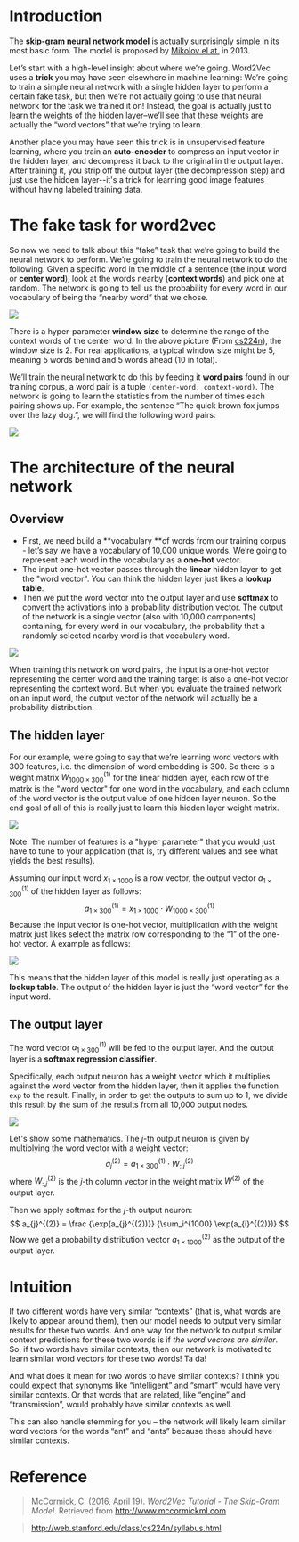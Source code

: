# Introduction

The **skip-gram neural network model** is actually surprisingly simple in its most basic form. The model is proposed by [Mikolov el at.](https://arxiv.org/abs/1301.3781) in 2013.

Let’s start with a high-level insight about where we’re going. Word2Vec uses a **trick** you may have seen elsewhere in machine learning: We’re going to train a simple neural network with a single hidden layer to perform a certain fake task, but then we’re not actually going to use that neural network for the task we trained it on! Instead, the goal is actually just to learn the weights of the hidden layer–we’ll see that these weights are actually the “word vectors” that we’re trying to learn.

Another place you may have seen this trick is in unsupervised feature learning, where you train an **auto-encoder** to compress an input vector in the hidden layer, and decompress it back to the original in the output layer. After training it, you strip off the output layer (the decompression step) and just use the hidden layer--it's a trick for learning good image features without having labeled training data.

# The fake task for word2vec

So now we need to talk about this “fake” task that we’re going to build the neural network to perform. We’re going to train the neural network to do the following. Given a specific word in the middle of a sentence (the input word or **center word**), look at the words nearby (**context words**) and pick one at random. The network is going to tell us the probability for every word in our vocabulary of being the “nearby word” that we chose.

![](skip-gram-in-the-sentence-demo.png)

There is a hyper-parameter **window size** to determine the range of the context words of the center word. In the above picture (From [cs224n](http://web.stanford.edu/class/cs224n)), the window size is 2. For real applications, a typical window size might be 5, meaning 5 words behind and 5 words ahead (10 in total).

We’ll train the neural network to do this by feeding it **word pairs** found in our training corpus, a word pair is a tuple `(center-word, context-word)`. The network is going to learn the statistics from the number of times each pairing shows up. For example, the sentence “The quick brown fox jumps over the lazy dog.”, we will find the following word pairs:

![](training-data.png)



# The architecture of the neural network

## Overview

- First, we need build a **vocabulary **of words from our training corpus - let’s say we have a vocabulary of 10,000 unique words. We’re going to represent each word in the vocabulary as a **one-hot** vector.
- The input one-hot vector passes through the **linear** hidden layer to get the "word vector". You can think the hidden layer just likes a **lookup table**.
- Then we put the word vector into the output layer and use **softmax** to convert the activations into a probability distribution vector. The output of the network is a single vector (also with 10,000 components) containing, for every word in our vocabulary, the probability that a randomly selected nearby word is that vocabulary word.

![](skip_gram_net_arch.png)

When training this network on word pairs, the input is a one-hot vector representing the center word and the training target is also a one-hot vector representing the context word. But when you evaluate the trained network on an input word, the output vector of the network will actually be a probability distribution.

## The hidden layer

For our example, we’re going to say that we’re learning word vectors with 300 features, i.e. the dimension of word embedding is 300. So there is a weight matrix $W_{1000 \times 300}^{(1)}$ for the linear hidden layer, each row of the matrix is the "word vector" for one word in the vocabulary, and each column of the word vector is the output value of one hidden layer neuron. So the end goal of all of this is really just to learn this hidden layer weight matrix.

![](word2vec_weight_matrix_lookup_table.png)

Note: The number of features is a "hyper parameter" that you would just have to tune to your application (that is, try different values and see what yields the best results).

Assuming our input word $x_{1 \times 1000}$ is a row vector, the output vector $a_{1 \times 300}^{(1)}$ of the hidden layer as follows:
$$
a_{1 \times 300}^{(1)} = x_{1 \times 1000} \cdot W_{1000 \times 300}^{(1)}
$$
Because the input vector is one-hot vector, multiplication with the weight matrix just likes select the matrix row corresponding to the “1” of the one-hot vector. A example as follows:

![](matrix_mult_w_one_hot.png)

This means that the hidden layer of this model is really just operating as a **lookup table**. The output of the hidden layer is just the “word vector” for the input word.

## The output layer

The word vector $a_{1 \times 300}^{(1)}$ will be fed to the output layer. And the output layer is a **softmax regression classifier**.

Specifically, each output neuron has a weight vector which it multiplies against the word vector from the hidden layer, then it applies the function `exp` to the result. Finally, in order to get the outputs to sum up to 1, we divide this result by the sum of the results from all 10,000 output nodes.

![](output_weights_function.png)

Let's show some mathematics. The $j$-th output neuron is given by multiplying the word vector with a weight vector: 
$$
a_{j}^{(2)} = a_{1 \times 300}^{(1)} \cdot W_{:,j}^{(2)}
$$
where $W_{:,j}^{(2)}$ is the $j$-th column vector in the weight matrix $W^{(2)}$ of the output layer.

Then we apply softmax for the $j$-th output neuron:
$$
a_{j}^{(2)} = \frac {\exp(a_{j}^{(2))}} {\sum_i^{1000} \exp(a_{i}^{(2)})}
$$
Now we get a probability distribution vector $a_{1 \times 1000}^{(2)}$ as the output of the output layer.

# Intuition

If two different words have very similar “contexts” (that is, what words are likely to appear around them), then our model needs to output very similar results for these two words. And one way for the network to output similar context predictions for these two words is if *the word vectors are similar*. So, if two words have similar contexts, then our network is motivated to learn similar word vectors for these two words! Ta da!

And what does it mean for two words to have similar contexts? I think you could expect that synonyms like “intelligent” and “smart” would have very similar contexts. Or that words that are related, like “engine” and “transmission”, would probably have similar contexts as well.

This can also handle stemming for you – the network will likely learn similar word vectors for the words “ant” and “ants” because these should have similar contexts.

# Reference

> McCormick, C. (2016, April 19). *Word2Vec Tutorial - The Skip-Gram Model*. Retrieved from http://www.mccormickml.com

> http://web.stanford.edu/class/cs224n/syllabus.html